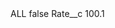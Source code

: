 <?xml version="1.0" encoding="UTF-8"?>
<CustomMetadata xmlns="http://soap.sforce.com/2006/04/metadata" xmlns:xsi="http://www.w3.org/2001/XMLSchema-instance" xmlns:xsd="http://www.w3.org/2001/XMLSchema">
    <label>ALL</label>
    <protected>false</protected>
    <values>
        <field>Rate__c</field>
        <value xsi:type="xsd:double">100.1</value>
    </values>
</CustomMetadata>
